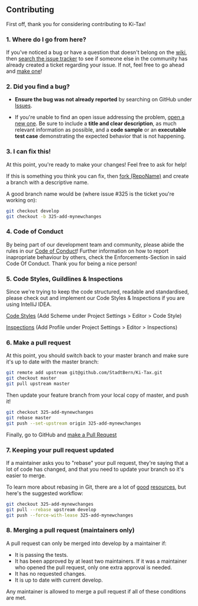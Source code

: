 ## Contributing

First off, thank you for considering contributing to Ki-Tax!
### 1. Where do I go from here?

If you've noticed a bug or have a question that doesn't belong on the
[wiki](https://github.com/StadtBern/Ki-Tax/wiki), then
[search the issue tracker](https://github.com/StadtBern/Ki-Tax/issues)
to see if someone else in the community has already created a ticket regarding your issue.
If not, feel free to go ahead and [make one](https://github.com/StadtBern/Ki-Tax/issues/new)!

### 2. Did you find a bug?

* **Ensure the bug was not already reported** by searching on GitHub under 
[Issues](https://github.com/StadtBern/Ki-Tax/issues).

* If you're unable to find an open issue addressing the problem, 
[open a new one](https://github.com/StadtBern/Ki-Tax/issues/new). 
Be sure to include a **title and clear description**, as much relevant information as possible, 
and a **code sample** or an **executable test case** demonstrating the expected behavior that is not happening.

### 3. I can fix this!

At this point, you're ready to make your changes! Feel free to ask for help!

If this is something you think you can fix, then
[fork (RepoName)](https://help.github.com/articles/fork-a-repo)
and create a branch with a descriptive name.

A good branch name would be (where issue #325 is the ticket you're working on):

```sh
git checkout develop
git checkout -b 325-add-mynewchanges
```

### 4. Code of Conduct

By being part of our development team and community, please abide the rules in our
 [Code of Conduct](CODE_OF_CONDUCT.md)! 
Further information on how to report inapropriate behaviour by others, check the Enforcements-Section 
in said Code Of Conduct. Thank you for being a nice person!
 
### 5. Code Styles, Guildlines & Inspections

Since we're trying to keep the code structured, readable and standardised, please check out and implement our 
Code Styles & Inspections if you are using IntelliJ IDEA.

[Code Styles](https://raw.githubusercontent.com/dvbern/codestyles/master/src!IDE-settings!IntelliJ!DVBern-Conventions-2017-05-29.xml)
(Add Scheme under Project Settings > Editor > Code Style)
 
[Inspections](https://raw.githubusercontent.com/dvbern/codestyles/master/src!IDE-settings!IntelliJ!DVBern_Inspections_2017_05_19.xml)
(Add Profile under Project Settings > Editor > Inspections)

### 6. Make a pull request

At this point, you should switch back to your master branch and make sure it's
up to date with the master branch:

```sh
git remote add upstream git@github.com/StadtBern/Ki-Tax.git
git checkout master
git pull upstream master
```

Then update your feature branch from your local copy of master, and push it!

```sh
git checkout 325-add-mynewchanges
git rebase master
git push --set-upstream origin 325-add-mynewchanges
```

Finally, go to GitHub and
[make a Pull Request](https://help.github.com/articles/creating-a-pull-request)


### 7. Keeping your pull request updated

If a maintainer asks you to "rebase" your pull request, they're saying that a lot of code
has changed, and that you need to update your branch so it's easier to merge.

To learn more about rebasing in Git, there are a lot of
[good](http://git-scm.com/book/en/Git-Branching-Rebasing)
[resources](https://help.github.com/articles/interactive-rebase),
but here's the suggested workflow:

```sh
git checkout 325-add-mynewchanges
git pull --rebase upstream develop
git push --force-with-lease 325-add-mynewchanges
```

### 8. Merging a pull request (maintainers only)

A pull request can only be merged into develop by a maintainer if:

* It is passing the tests.
* It has been approved by at least two maintainers. If it was a maintainer who
  opened the pull request, only one extra approval is needed.
* It has no requested changes.
* It is up to date with current develop.

Any maintainer is allowed to merge a pull request if all of these conditions are met.
